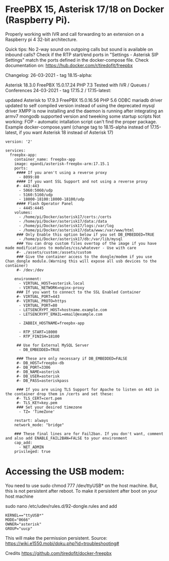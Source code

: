 # FreePBX 15, Asterisk 17/18 on Docker (Raspberry Pi). 

Properly working with IVR and call forwarding to an extension on a Raspberry pi 4 32-bit architecture.

Quick tips:
No 2-way sound on outgoing calls but sound is available on inbound calls? Check if the RTP start/end ports in "Settings - Asterisk SIP Settings" match the ports defined in the docker-compose file.
Check documentation on: https://hub.docker.com/r/tiredofit/freepbx

Changelog:
26-03-2021 - tag 18.15-alpha:

Asterisk 18.3.0
FreePBX 15.0.17.24
PHP 7.3
Tested with IVR / Queues / Conferences
24-03-2021 - tag 17.15.2 / 17.15-latest:

updated Asterisk to 17.9.3
FreePBX 15.0.16.56
PHP 5.6
ODBC mariadb driver updated to self compiled version instead of using the deprecated mysql driver
XMPP is now installing and the daemon is running after integrating an armv7 mongodb supported version and tweeking some startup scripts
Not working:
FOP - automatic intallation script can't find the proper package.
Example docker-compose.yaml (change tag to 18.15-alpha instead of 17.15-latest, if you want Asterisk 18 instead of Asterisk 17)

```
version: '2'

services:
  freepbx-app:
    container_name: freepbx-app
    image: epandi/asterisk-freepbx-arm:17.15.1
    ports:
     #### If you aren't using a reverse proxy
      - 8099:80
     #### If you want SSL Support and not using a reverse proxy
     #- 443:443
      - 5060:5060/udp
      - 5160:5160/udp
      - 18000-18100:18000-18100/udp
     #### Flash Operator Panel
      - 4445:4445
    volumes:
      - /home/pi/Docker/asterisk17/certs:/certs
      - /home/pi/Docker/asterisk17/data:/data
      - /home/pi/Docker/asterisk17/logs:/var/log
      - /home/pi/Docker/asterisk17/data/www:/var/www/html
     ### Only Enable this option below if you set DB_EMBEDDED=TRUE
      - /home/pi/Docker/asterisk17/db:/var/lib/mysql
     ### You can drop custom files overtop of the image if you have made modifications to modules/css/whatever - Use with care
     #- ./assets/custom:/assets/custom
     ### Give the container access to the dongle/modem if you use Chan_dongle module.(Warning this will expose all usb devices to the container)
     #- /dev:/dev

    environment:
      - VIRTUAL_HOST=asterisk.local
      - VIRTUAL_NETWORK=nginx-proxy
     ### If you want to connect to the SSL Enabled Container
     #- VIRTUAL_PORT=443
     #- VIRTUAL_PROTO=https
      - VIRTUAL_PORT=80
      - LETSENCRYPT_HOST=hostname.example.com
      - LETSENCRYPT_EMAIL=email@example.com

      - ZABBIX_HOSTNAME=freepbx-app

      - RTP_START=18000
      - RTP_FINISH=18100

     ## Use for External MySQL Server
      - DB_EMBEDDED=TRUE

     ### These are only necessary if DB_EMBEDDED=FALSE
     #- DB_HOST=freepbx-db
     #- DB_PORT=3306
     #- DB_NAME=asterisk
     #- DB_USER=asterisk
     #- DB_PASS=asteriskpass

     ### If you are using TLS Support for Apache to listen on 443 in the container drop them in /certs and set these:
     #- TLS_CERT=cert.pem
     #- TLS_KEY=key.pem
     ### Set your desired timezone
      - TZ= 'TimeZone'

    restart: always
    network_mode: "bridge"

    ### These final lines are for Fail2ban. If you don't want, comment and also add ENABLE_FAIL2BAN=FALSE to your environment
    cap_add:
      - NET_ADMIN
    privileged: true

```
# Accessing the USB modem:

You need to use sudo chmod 777 /dev/ttyUSB* on the host machine. 
But, this is not persistent after reboot. To make it persistent after boot on your host machine

sudo nano /etc/udev/rules.d/92-dongle.rules and add 
```
KERNEL=="ttyUSB*"
MODE="0666"
OWNER="asterisk"
GROUP="uucp"
```
This will make the permission persistent. Source: https://wiki.e1550.mobi/doku.php?id=troubleshooting#

Credits https://github.com/tiredofit/docker-freepbx
